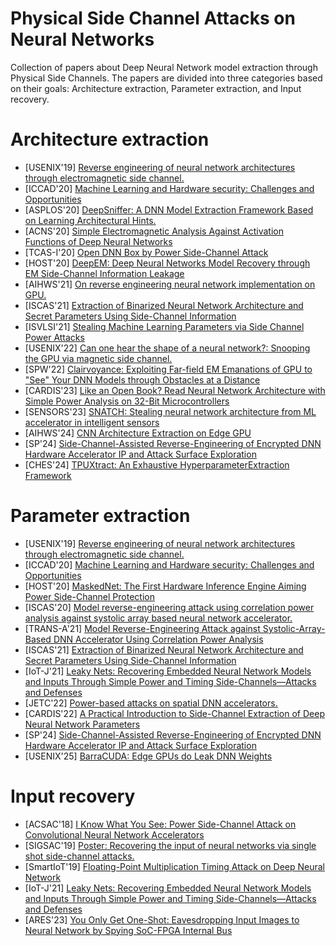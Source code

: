 # Physical Side Channel Attacks on Neural Networks
Collection of papers about Deep Neural Network model extraction through Physical Side Channels.
The papers are divided into three categories based on their goals: Architecture extraction, Parameter extraction, and Input recovery.

# Architecture extraction
- [USENIX'19] [Reverse engineering of neural network architectures through electromagnetic side channel.](https://www.usenix.org/conference/usenixsecurity19/presentation/batina)
- [ICCAD'20] [Machine Learning and Hardware security: Challenges and Opportunities](https://ieeexplore.ieee.org/document/9256522)
- [ASPLOS'20] [DeepSniffer: A DNN Model Extraction Framework Based on Learning Architectural Hints.](https://dl.acm.org/doi/10.1145/3373376.3378460) 
- [ACNS'20] [Simple Electromagnetic Analysis Against Activation Functions of Deep Neural Networks](https://link.springer.com/chapter/10.1007/978-3-030-61638-0_11)
- [TCAS-I'20] [Open DNN Box by Power Side-Channel Attack](https://ieeexplore.ieee.org/stamp/stamp.jsp?arnumber=9000972)
- [HOST'20] [DeepEM: Deep Neural Networks Model Recovery through EM Side-Channel Information Leakage](https://ieeexplore.ieee.org/document/9300274)
- [AIHWS'21] [On reverse engineering neural network implementation on GPU.](https://eprint.iacr.org/2021/720)
- [ISCAS'21] [Extraction of Binarized Neural Network Architecture and Secret Parameters Using Side-Channel Information](https://ieeexplore.ieee.org/document/9401626)
- [ISVLSI'21] [Stealing Machine Learning Parameters via Side Channel Power Attacks](https://ieeexplore.ieee.org/document/9516772)
- [USENIX'22] [Can one hear the shape of a neural network?: Snooping the GPU via magnetic side channel.](https://www.usenix.org/conference/usenixsecurity22/presentation/maia)
- [SPW'22] [Clairvoyance: Exploiting Far-field EM Emanations of GPU to "See" Your DNN Models through Obstacles at a Distance](https://ieeexplore.ieee.org/document/9833894)
- [CARDIS'23] [Like an Open Book? Read Neural Network Architecture with Simple Power Analysis on 32-Bit Microcontrollers](https://link.springer.com/chapter/10.1007/978-3-031-54409-5_13)
- [SENSORS'23] [SNATCH: Stealing neural network architecture from ML accelerator in intelligent sensors](https://ieeexplore.ieee.org/document/10324872)
- [AIHWS'24] [CNN Architecture Extraction on Edge GPU](https://link.springer.com/chapter/10.1007/978-3-031-61486-6_10)
- [SP'24] [Side-Channel-Assisted Reverse-Engineering of Encrypted DNN Hardware Accelerator IP and Attack Surface Exploration](https://www.computer.org/csdl/proceedings-article/sp/2024/313000a001/1RjE9FWOWsw)
- [CHES'24] [TPUXtract: An Exhaustive HyperparameterExtraction Framework](https://tches.iacr.org/index.php/TCHES/article/view/11923/11782)
# Parameter extraction
- [USENIX'19] [Reverse engineering of neural network architectures through electromagnetic side channel.](https://www.usenix.org/conference/usenixsecurity19/presentation/batina)
- [ICCAD'20] [Machine Learning and Hardware security: Challenges and Opportunities](https://ieeexplore.ieee.org/document/9256522)
- [HOST'20] [MaskedNet: The First Hardware Inference Engine Aiming Power Side-Channel Protection](https://www.computer.org/csdl/proceedings-article/host/2020/09300276/1pQJ1p6cl0c)
- [ISCAS'20] [Model reverse-engineering attack using correlation power analysis against systolic array based neural network accelerator.](https://ieeexplore.ieee.org/document/9180580)
- [TRANS-A'21] [Model Reverse-Engineering Attack against Systolic-Array-Based DNN Accelerator Using Correlation Power Analysis](https://www.jstage.jst.go.jp/article/transfun/E104.A/1/E104.A_2020CIP0024/_article/-char/ja/)
- [ISCAS'21] [Extraction of Binarized Neural Network Architecture and Secret Parameters Using Side-Channel Information](https://ieeexplore.ieee.org/document/9401626)
- [IoT-J'21] [Leaky Nets: Recovering Embedded Neural Network Models and Inputs Through Simple Power and Timing Side-Channels—Attacks and Defenses](https://ieeexplore.ieee.org/stamp/stamp.jsp?arnumber=9360858)
- [JETC'22] [Power-based attacks on spatial DNN accelerators.](https://dl.acm.org/doi/10.1145/3491219)
- [CARDIS'22] [A Practical Introduction to Side-Channel Extraction of Deep Neural Network Parameters](https://link.springer.com/chapter/10.1007/978-3-031-25319-5_3)
- [SP'24] [Side-Channel-Assisted Reverse-Engineering of Encrypted DNN Hardware Accelerator IP and Attack Surface Exploration](https://www.computer.org/csdl/proceedings-article/sp/2024/313000a001/1RjE9FWOWsw)
- [USENIX'25] [BarraCUDA: Edge GPUs do Leak DNN Weights](https://arxiv.org/abs/2312.07783)

# Input recovery
- [ACSAC'18] [I Know What You See: Power Side-Channel Attack on Convolutional Neural Network Accelerators](https://dl.acm.org/doi/10.1145/3274694.3274696)
- [SIGSAC'19] [Poster: Recovering the input of neural networks via single shot side-channel attacks.](https://dl.acm.org/doi/10.1145/3319535.3363280)
- [SmartIoT'19] [Floating-Point Multiplication Timing Attack on Deep Neural Network](https://ieeexplore.ieee.org/document/8896403)
- [IoT-J'21] [Leaky Nets: Recovering Embedded Neural Network Models and Inputs Through Simple Power and Timing Side-Channels—Attacks and Defenses](https://ieeexplore.ieee.org/stamp/stamp.jsp?arnumber=9360858)
- [ARES'23] [You Only Get One-Shot: Eavesdropping Input Images to Neural Network by Spying SoC-FPGA Internal Bus](https://dl.acm.org/doi/abs/10.1145/3600160.3600189)
